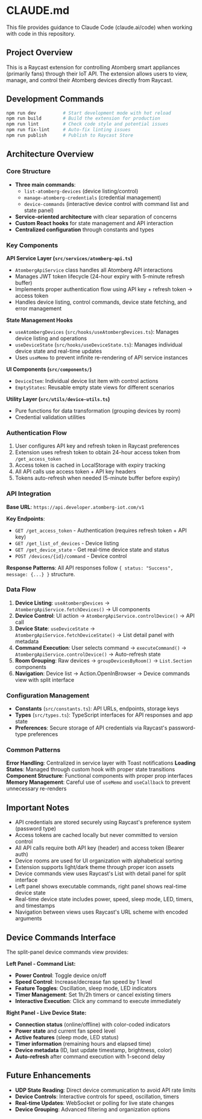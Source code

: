 # CLAUDE.md

This file provides guidance to Claude Code (claude.ai/code) when working with code in this repository.

## Project Overview

This is a Raycast extension for controlling Atomberg smart appliances (primarily fans) through their IoT API. The extension allows users to view, manage, and control their Atomberg devices directly from Raycast.

## Development Commands

```bash
npm run dev          # Start development mode with hot reload
npm run build        # Build the extension for production
npm run lint         # Check code style and potential issues
npm run fix-lint     # Auto-fix linting issues
npm run publish      # Publish to Raycast Store
```

## Architecture Overview

### Core Structure
- **Three main commands**: 
  - `list-atomberg-devices` (device listing/control)
  - `manage-atomberg-credentials` (credential management)
  - `device-commands` (interactive device control with command list and state panel)
- **Service-oriented architecture** with clear separation of concerns
- **Custom React hooks** for state management and API interaction
- **Centralized configuration** through constants and types

### Key Components

**API Service Layer (`src/services/atomberg-api.ts`)**
- `AtombergApiService` class handles all Atomberg API interactions
- Manages JWT token lifecycle (24-hour expiry with 5-minute refresh buffer)
- Implements proper authentication flow using API key + refresh token → access token
- Handles device listing, control commands, device state fetching, and error management

**State Management Hooks**
- `useAtombergDevices` (`src/hooks/useAtombergDevices.ts`): Manages device listing and operations
- `useDeviceState` (`src/hooks/useDeviceState.ts`): Manages individual device state and real-time updates
- Uses `useMemo` to prevent infinite re-rendering of API service instances

**UI Components (`src/components/`)**
- `DeviceItem`: Individual device list item with control actions
- `EmptyStates`: Reusable empty state views for different scenarios

**Utility Layer (`src/utils/device-utils.ts`)**
- Pure functions for data transformation (grouping devices by room)
- Credential validation utilities

### Authentication Flow

1. User configures API key and refresh token in Raycast preferences
2. Extension uses refresh token to obtain 24-hour access token from `/get_access_token`
3. Access token is cached in LocalStorage with expiry tracking
4. All API calls use access token + API key headers
5. Tokens auto-refresh when needed (5-minute buffer before expiry)

### API Integration

**Base URL**: `https://api.developer.atomberg-iot.com/v1`

**Key Endpoints**:
- `GET /get_access_token` - Authentication (requires refresh token + API key)
- `GET /get_list_of_devices` - Device listing
- `GET /get_device_state` - Get real-time device state and status
- `POST /devices/{id}/command` - Device control

**Response Patterns**:
All API responses follow `{ status: "Success", message: {...} }` structure.

### Data Flow

1. **Device Listing**: `useAtombergDevices` → `AtombergApiService.fetchDevices()` → UI components
2. **Device Control**: UI action → `AtombergApiService.controlDevice()` → API call
3. **Device State**: `useDeviceState` → `AtombergApiService.fetchDeviceState()` → List detail panel with metadata
4. **Command Execution**: User selects command → `executeCommand()` → `AtombergApiService.controlDevice()` → Auto-refresh state
5. **Room Grouping**: Raw devices → `groupDevicesByRoom()` → `List.Section` components
6. **Navigation**: Device list → Action.OpenInBrowser → Device commands view with split interface

### Configuration Management

- **Constants** (`src/constants.ts`): API URLs, endpoints, storage keys
- **Types** (`src/types.ts`): TypeScript interfaces for API responses and app state
- **Preferences**: Secure storage of API credentials via Raycast's password-type preferences

### Common Patterns

**Error Handling**: Centralized in service layer with Toast notifications
**Loading States**: Managed through custom hook with proper state transitions  
**Component Structure**: Functional components with proper prop interfaces
**Memory Management**: Careful use of `useMemo` and `useCallback` to prevent unnecessary re-renders

## Important Notes

- API credentials are stored securely using Raycast's preference system (password type)
- Access tokens are cached locally but never committed to version control
- All API calls require both API key (header) and access token (Bearer auth)
- Device rooms are used for UI organization with alphabetical sorting
- Extension supports light/dark theme through proper icon assets
- Device commands view uses Raycast's List with detail panel for split interface
- Left panel shows executable commands, right panel shows real-time device state
- Real-time device state includes power, speed, sleep mode, LED, timers, and timestamps
- Navigation between views uses Raycast's URL scheme with encoded arguments

## Device Commands Interface

The split-panel device commands view provides:

**Left Panel - Command List:**
- **Power Control**: Toggle device on/off
- **Speed Control**: Increase/decrease fan speed by 1 level
- **Feature Toggles**: Oscillation, sleep mode, LED indicators
- **Timer Management**: Set 1h/2h timers or cancel existing timers
- **Interactive Execution**: Click any command to execute immediately

**Right Panel - Live Device State:**
- **Connection status** (online/offline) with color-coded indicators  
- **Power state** and current fan speed level
- **Active features** (sleep mode, LED status)
- **Timer information** (remaining hours and elapsed time)
- **Device metadata** (ID, last update timestamp, brightness, color)
- **Auto-refresh** after command execution with 1-second delay

## Future Enhancements

- **UDP State Reading**: Direct device communication to avoid API rate limits
- **Device Controls**: Interactive controls for speed, oscillation, timers
- **Real-time Updates**: WebSocket or polling for live state changes
- **Device Grouping**: Advanced filtering and organization options